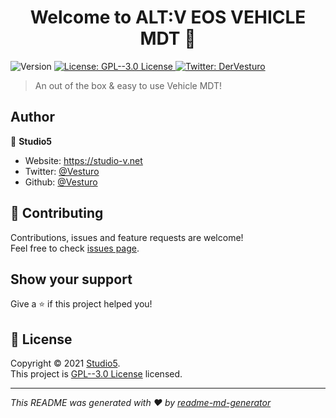 <h1 align="center">Welcome to ALT:V EOS VEHICLE MDT  👋</h1>
<p>
  <img alt="Version" src="https://img.shields.io/badge/version-1.0.0-blue.svg?cacheSeconds=2592000" />
  <a href="https://www.gnu.org/licenses/gpl-3.0.de.html" target="_blank">
    <img alt="License: GPL--3.0 License" src="https://img.shields.io/badge/License-GPL--3.0 License-yellow.svg" />
  </a>
  <a href="https://twitter.com/Vesturo" target="_blank">
    <img alt="Twitter: DerVesturo" src="https://img.shields.io/twitter/follow/Vesturo.svg?style=social" />
  </a>
</p>

> An out of the box & easy to use Vehicle MDT!

## Author

👤 **Studio5**

* Website: https://studio-v.net
* Twitter: [@Vesturo](https://twitter.com/Vesturo)
* Github: [@Vesturo](https://github.com/Vesturo)

## 🤝 Contributing

Contributions, issues and feature requests are welcome!<br />Feel free to check [issues page](https://github.com/Restart-roleplay/Altv-EOS-vehicle-laptop/issues). 

## Show your support

Give a ⭐️ if this project helped you!

## 📝 License

Copyright © 2021 [Studio5](https://github.com/Vesturo).<br />
This project is [GPL--3.0 License](https://www.gnu.org/licenses/gpl-3.0.de.html) licensed.

***
_This README was generated with ❤️ by [readme-md-generator](https://github.com/kefranabg/readme-md-generator)_
